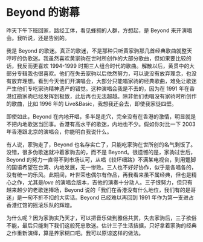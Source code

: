 # Beyond 的谢幕

昨天下午下班回家，路经工体，看见蜂拥的人群，方想起，是 Beyond 来开演唱会。我听说，还是告别的。

我是 Beyond 的歌迷。真正的歌迷，不是那种只听黄家驹那几首经典歌曲就整天哼哼的伪歌迷。我虽然喜欢黄家驹在世时所创作的大部分歌曲，但如果要比较的话，我反而更喜欢 1994-1999 时期三人组合时代的歌曲。解散以后，黄贯中的大部分专辑我也很喜欢。他们在失去家驹以后依然努力，可以说没有放弃理念，也没有放弃理想。看到今天他们开演唱会，大部分只能唱家驹的经典歌曲，难免让歌迷产生他们专吃家驹精神遗产的错觉。这种演唱会我是不去的，因为在 1991 年在香港红勘家驹已经发挥到极致，此后再也无法超越。除非他们也唱没有家驹时所创作的歌曲，比如 1996 年的 Live&Basic，我想我还会去，即使我家徒四壁。

即使如此，Beyond 在内地开唱，多半是走穴，完全没有在香港的激情，明显就是不把内地歌迷当回事。香港有高水平的歌迷，内地也不少。假如你对比一下 2003 年香港跟北京的演唱会，你能明白我说什么。

有人说，家驹走了，Beyond 也名存实亡了，只能吃家驹在世所创的名气剩饭了。没错，很多伪歌迷就冲着家驹去的，而不是 Beyond。很遗憾的是，家驹过世后，Beyond 的努力一直得不到市场认可，从唱《较坏细路》不满某电视台，到用蹩脚的国语希望在台湾、内地发展，无一惨败。三人也不好好协作，似乎是各唱各的，没有统一的乐风。此期间，叶世荣也偶尔有作品，再我看来虽不属经典，但也是精心之作，尤其是*love* 的演唱会版本，吉他的演奏十分动人。三子恨努力，但只有越来越少的老歌迷捧场，Beyond 说的「我们在香港没有什么地位，我们有的是哥迷」是一句不折不扣的大实话。Beyond 已经难以再回到 1991 年作为第一支进占香港红馆的摇滚乐队的辉煌。

为什么呢？因为家驹实乃天才，可以把音乐做到雅俗共赏，失去家驹后，三子欲俗不能，最后只能剩下我们这般死忠歌迷。估计三子生活拮据，只好拿着家驹的经典之作重新演绎，算是养家糊口吧。我可以原谅这样的做法。
